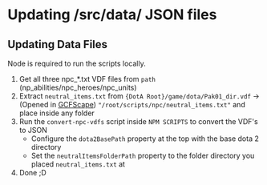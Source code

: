 # Updating /src/data/ JSON files

## Updating Data Files

Node is required to run the scripts locally.

1. Get all three npc_*.txt VDF files from ```path``` (np_abilities/npc_heroes/npc_units)
2. Extract ```neutral_items.txt``` from ```{DotA Root}/game/dota/Pak01_dir.vdf``` -> (Opened in [GCFScape](https://developer.valvesoftware.com/wiki/GCFScape)) ```"/root/scripts/npc/neutral_items.txt"``` and place inside any folder
3. Run the ```convert-npc-vdfs``` script inside ```NPM SCRIPTS``` to convert the VDF's to JSON
    * Configure the ```dota2BasePath``` property at the top with the base dota 2 directory
    * Set the ```neutralItemsFolderPath``` property to the folder directory you placed ```neutral_items.txt``` at
4. Done ;D
